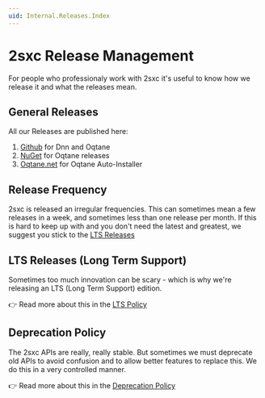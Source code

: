 ```yaml
---
uid: Internal.Releases.Index
---
```


# 2sxc Release Management

For people who professionaly work with 2sxc it's useful to know how we release it and what the releases mean. 

## General Releases

All our Releases are published here:

1. [Github](https://github.com/2sic/2sxc/releases) for Dnn and Oqtane
1. [NuGet](https://www.nuget.org/packages?q=2sxc) for Oqtane releases
1. [Oqtane.net](https://www.oqtane.net/) for Oqtane Auto-Installer

## Release Frequency

2sxc is released an irregular frequencies. 
This can sometimes mean a few releases in a week, and sometimes less than one release per month. 
If this is hard to keep up with and you don't need the latest and greatest, we suggest you stick to the [LTS Releases](xref:Internal.Releases.PolicyLts)


## LTS Releases (Long Term Support)

Sometimes too much innovation can be scary - which is why we're releasing an LTS (Long Term Support) edition.

👉 Read more about this in the [LTS Policy](xref:Internal.Releases.PolicyLts)

## Deprecation Policy

The 2sxc APIs are really, really stable. 
But sometimes we must deprecate old APIs to avoid confusion and to allow better features to replace this. 
We do this in a very controlled manner. 

👉 Read more about this in the [Deprecation Policy](xref:Internal.Releases.PolicyDeprecate)